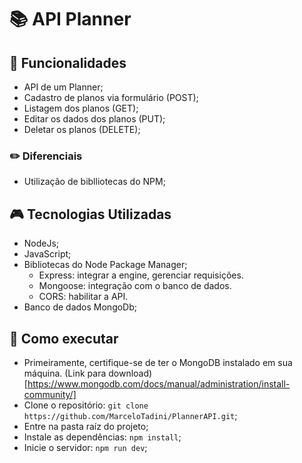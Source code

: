 # :books: API Planner


## :mag_right: Funcionalidades 
* API de um Planner;
* Cadastro de planos via formulário (POST);
* Listagem dos planos (GET);
* Editar os dados dos planos (PUT);
* Deletar os planos (DELETE);

### :pencil2: Diferenciais
* Utilização de biblliotecas do NPM;

##  :video_game: Tecnologias Utilizadas 
* NodeJs;
* JavaScript;
* Bibliotecas do Node Package Manager;
  - Express: integrar a engine, gerenciar requisições.
  - Mongoose: integração com o banco de dados.
  - CORS: habilitar a API.
* Banco de dados MongoDb;

## :rocket: Como executar 
* Primeiramente, certifique-se de ter o MongoDB instalado em sua máquina.
(Link para download)[https://www.mongodb.com/docs/manual/administration/install-community/]
* Clone o repositório:
```` git clone https://github.com/MarceloTadini/PlannerAPI.git ````;
* Entre na pasta raíz do projeto;
* Instale as dependências: ```` npm install ````;
* Inicie o servidor: ```` npm run dev ````;

